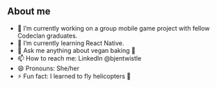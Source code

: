 ## About me



- 🔭 I’m currently working on a group mobile game project with fellow Codeclan graduates.
- 🌱 I’m currently learning React Native.
- 💬 Ask me anything about vegan baking 🧁
- 📫 How to reach me: LinkedIn @bjentwistle
- 😄 Pronouns: She/her
- ⚡ Fun fact: I learned to fly helicopters 🚁

